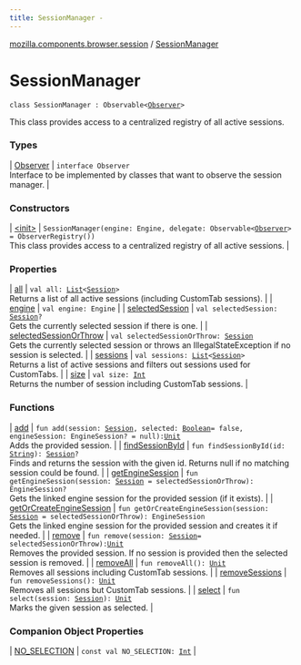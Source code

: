 ```yaml
---
title: SessionManager - 
---
```


[mozilla.components.browser.session](../index.html) / [SessionManager](./index.html)

# SessionManager

`class SessionManager : Observable<`[`Observer`](-observer/index.html)`>`

This class provides access to a centralized registry of all active sessions.

### Types

| [Observer](-observer/index.html) | `interface Observer`<br>Interface to be implemented by classes that want to observe the session manager. |

### Constructors

| [&lt;init&gt;](-init-.html) | `SessionManager(engine: Engine, delegate: Observable<`[`Observer`](-observer/index.html)`> = ObserverRegistry())`<br>This class provides access to a centralized registry of all active sessions. |

### Properties

| [all](all.html) | `val all: `[`List`](https://kotlinlang.org/api/latest/jvm/stdlib/kotlin.collections/-list/index.html)`<`[`Session`](../-session/index.html)`>`<br>Returns a list of all active sessions (including CustomTab sessions). |
| [engine](engine.html) | `val engine: Engine` |
| [selectedSession](selected-session.html) | `val selectedSession: `[`Session`](../-session/index.html)`?`<br>Gets the currently selected session if there is one. |
| [selectedSessionOrThrow](selected-session-or-throw.html) | `val selectedSessionOrThrow: `[`Session`](../-session/index.html)<br>Gets the currently selected session or throws an IllegalStateException if no session is selected. |
| [sessions](sessions.html) | `val sessions: `[`List`](https://kotlinlang.org/api/latest/jvm/stdlib/kotlin.collections/-list/index.html)`<`[`Session`](../-session/index.html)`>`<br>Returns a list of active sessions and filters out sessions used for CustomTabs. |
| [size](size.html) | `val size: `[`Int`](https://kotlinlang.org/api/latest/jvm/stdlib/kotlin/-int/index.html)<br>Returns the number of session including CustomTab sessions. |

### Functions

| [add](add.html) | `fun add(session: `[`Session`](../-session/index.html)`, selected: `[`Boolean`](https://kotlinlang.org/api/latest/jvm/stdlib/kotlin/-boolean/index.html)` = false, engineSession: EngineSession? = null): `[`Unit`](https://kotlinlang.org/api/latest/jvm/stdlib/kotlin/-unit/index.html)<br>Adds the provided session. |
| [findSessionById](find-session-by-id.html) | `fun findSessionById(id: `[`String`](https://kotlinlang.org/api/latest/jvm/stdlib/kotlin/-string/index.html)`): `[`Session`](../-session/index.html)`?`<br>Finds and returns the session with the given id. Returns null if no matching session could be found. |
| [getEngineSession](get-engine-session.html) | `fun getEngineSession(session: `[`Session`](../-session/index.html)` = selectedSessionOrThrow): EngineSession?`<br>Gets the linked engine session for the provided session (if it exists). |
| [getOrCreateEngineSession](get-or-create-engine-session.html) | `fun getOrCreateEngineSession(session: `[`Session`](../-session/index.html)` = selectedSessionOrThrow): EngineSession`<br>Gets the linked engine session for the provided session and creates it if needed. |
| [remove](remove.html) | `fun remove(session: `[`Session`](../-session/index.html)` = selectedSessionOrThrow): `[`Unit`](https://kotlinlang.org/api/latest/jvm/stdlib/kotlin/-unit/index.html)<br>Removes the provided session. If no session is provided then the selected session is removed. |
| [removeAll](remove-all.html) | `fun removeAll(): `[`Unit`](https://kotlinlang.org/api/latest/jvm/stdlib/kotlin/-unit/index.html)<br>Removes all sessions including CustomTab sessions. |
| [removeSessions](remove-sessions.html) | `fun removeSessions(): `[`Unit`](https://kotlinlang.org/api/latest/jvm/stdlib/kotlin/-unit/index.html)<br>Removes all sessions but CustomTab sessions. |
| [select](select.html) | `fun select(session: `[`Session`](../-session/index.html)`): `[`Unit`](https://kotlinlang.org/api/latest/jvm/stdlib/kotlin/-unit/index.html)<br>Marks the given session as selected. |

### Companion Object Properties

| [NO_SELECTION](-n-o_-s-e-l-e-c-t-i-o-n.html) | `const val NO_SELECTION: `[`Int`](https://kotlinlang.org/api/latest/jvm/stdlib/kotlin/-int/index.html) |

